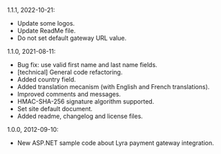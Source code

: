 ﻿1.1.1, 2022-10-21:
- Update some logos.
- Update ReadMe file.
- Do not set default gateway URL value.

1.1.0, 2021-08-11:
- Bug fix: use valid first name and last name fields.
- [technical] General code refactoring.
- Added country field.
- Added translation mecanism (with English and French translations).
- Improved comments and messages.
- HMAC-SHA-256 signature algorithm supported.
- Set site default document.
- Added readme, changelog and license files.

1.0.0, 2012-09-10:
- New ASP.NET sample code about Lyra payment gateway integration.